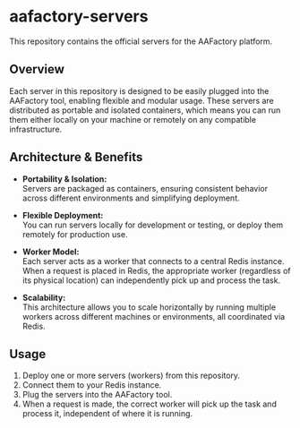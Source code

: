 # aafactory-servers

This repository contains the official servers for the AAFactory platform.

## Overview

Each server in this repository is designed to be easily plugged into the AAFactory tool, enabling flexible and modular usage. These servers are distributed as portable and isolated containers, which means you can run them either locally on your machine or remotely on any compatible infrastructure.

## Architecture & Benefits

- **Portability & Isolation:**  
  Servers are packaged as containers, ensuring consistent behavior across different environments and simplifying deployment.

- **Flexible Deployment:**  
  You can run servers locally for development or testing, or deploy them remotely for production use.

- **Worker Model:**  
  Each server acts as a worker that connects to a central Redis instance. When a request is placed in Redis, the appropriate worker (regardless of its physical location) can independently pick up and process the task.

- **Scalability:**  
  This architecture allows you to scale horizontally by running multiple workers across different machines or environments, all coordinated via Redis.

## Usage

1. Deploy one or more servers (workers) from this repository.
2. Connect them to your Redis instance.
3. Plug the servers into the AAFactory tool.
4. When a request is made, the correct worker will pick up the task and process it, independent of where it is running.

